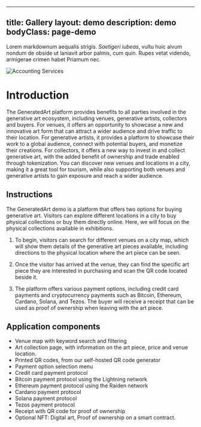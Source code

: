 
---
title: Gallery
layout: demo
description: demo
bodyClass: page-demo
---

Lorem markdownum aequalis strigis. _Saetigeri iubeas_, vultu huic alvum nondum
de obside ut laniavit arbor palmis, cum quin. Rupes vetat videndo, armigerae
crimen habet Priamum nec.

![Accounting Services](/images/thom-holmes-Lrfw0U_o9I0-unsplash.jpg)

# Introduction

The GeneratedArt platform provides benefits to all parties involved in the generative art ecosystem, including venues, generative artists, collectors and buyers. For venues, it offers an opportunity to showcase a new and innovative art form that can attract a wider audience and drive traffic to their location. For generative artists, it provides a platform to showcase their work to a global audience, connect with potential buyers, and monetize their creations. For collectors, it offers a new way to invest in and collect generative art, with the added benefit of ownership and trade enabled through tokenization. You can discover new venues and locations in a city, making it a great tool for tourism, while also supporting both venues and generative artists to gain exposure and reach a wider audience.

## Instructions

The GeneratedArt demo is a platform that offers two options for buying generative art. Visitors can explore different locations in a city to buy physical collections or buy them directly online. Here, we will focus on the physical collections available in exhibitions.

1. To begin, visitors can search for different venues on a city map, which will show them details of the generative art pieces available, including directions to the physical location where the art piece can be seen.

2. Once the visitor has arrived at the venue, they can find the specific art piece they are interested in purchasing and scan the QR code located beside it.

3. The platform offers various payment options, including credit card payments and cryptocurrency payments such as Bitcoin, Ethereum, Cardano, Solana, and Tezos. The buyer will receive a receipt that can be used as proof of ownership when leaving with the art piece.

## Application components

- Venue map with keyword search and filtering
- Art collection page, with information on the art piece, price and venue location.
- Printed QR codes, from our self-hosted QR code generator
- Payment option selection menu
- Credit card payment protocol
- Bitcoin payment protocol using the Lightning network
- Ethereum payment protocol using the Raiden network
- Cardano payment protocol
- Solana payment protocol
- Tezos payment protocol
- Receipt with QR code for proof of ownership
- Optional NFT: Digital art, Proof of ownership on a smart contract.
